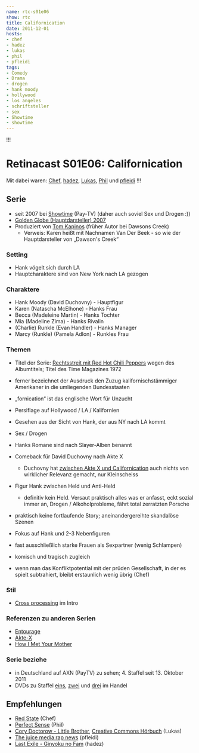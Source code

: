 ```yaml
---
name: rtc-s01e06
show: rtc
title: Californication
date: 2011-12-01
hosts:
- chef
- hadez
- lukas
- phil
- pfleidi
tags:
- Comedy
- Drama
- drogen
- hank moody
- hollywood
- los angeles
- schriftsteller
- sex
- Showtime
- showtime
---
```

!!!

# Retinacast S01E06: Californication
Mit dabei waren: [Chef](http://twitter.com/grischder), [hadez](http://twitter.com/hdznrrd), [Lukas](http://twitter.com/blubser), [Phil](http://twitter.com/philgrooves) und [pfleidi](http://twitter.com/pfleidi)
!!!

## Serie

- seit 2007 bei [Showtime](http://de.wikipedia.org/wiki/Showtime) (Pay-TV) (daher auch soviel Sex und Drogen :))
- [Golden Globe (Hauptdarsteller) 2007](http://en.wikipedia.org/wiki/List_of_awards_and_nominations_received_by_Californication)
- Produziert von [Tom Kapinos](http://www.imdb.com/name/nm1093513/) (früher Autor bei Dawsons Creek)
  - Verweis: Karen heißt mit Nachnamen Van Der Beek - so wie der Hauptdarsteller von „Dawson's Creek“

### Setting

- Hank vögelt sich durch LA
- Hauptcharaktere sind von New York nach LA gezogen

### Charaktere

- Hank Moody (David Duchovny) - Hauptfigur
- Karen (Natascha McElhone) - Hanks Frau
- Becca (Madeleine Martin) - Hanks Tochter
- Mia (Madeline Zima) - Hanks Rivalin
- (Charlie) Runkle (Evan Handler) - Hanks Manager
- Marcy (Runkle) (Pamela Adlon) - Runkles Frau

### Themen

- Titel der Serie: [Rechtsstreit mit Red Hot Chili Peppers](http://www.out-law.com/page-8652) wegen des Albumtitels; Titel des Time Magazines 1972
- ferner bezeichnet der Ausdruck den Zuzug kalifornischstämmiger Amerikaner in die umliegenden Bundesstaaten
- „fornication“ ist das englische Wort für Unzucht
- Persiflage auf Hollywood / LA / Kalifornien
- Gesehen aus der Sicht von Hank, der aus NY nach LA kommt
- Sex / Drogen
- Hanks Romane sind nach Slayer-Alben benannt
- Comeback für David Duchovny nach Akte X
  - Duchovny hat [zwischen Akte X und Californication](http://www.imdb.com/name/nm0000141/) auch nichts von wirklicher Relevanz gemacht, nur Kleinscheiss

- Figur Hank zwischen Held und Anti-Held
  - definitiv kein Held. Versaut praktisch alles was er anfasst, eckt sozial immer an, Drogen / Alkoholprobleme, fährt total zerratzten Porsche

- praktisch keine fortlaufende Story; aneinandergereihte skandalöse Szenen
- Fokus auf Hank und 2-3 Nebenfiguren
- fast ausschließlich starke Frauen als Sexpartner (wenig Schlampen)
- komisch und tragisch zugleich
- wenn man das Konfliktpotential mit der prüden Gesellschaft, in der es spielt subtrahiert, bleibt erstaunlich wenig übrig (Chef)

### Stil

- [Cross processing](https://de.wikipedia.org/wiki/Crossentwicklung) im Intro

### Referenzen zu anderen Serien

- [Entourage](http://www.amazon.de/Entourage-Staffel-DVDs-Kevin-Conolly/dp/B002WM4IAW/ref=sr_1_1?ie=UTF8&qid=1320602741&sr=8-1)
- [Akte-X](http://www.amazon.de/Akte-Complete-Box-53-DVDs/dp/B005C7S4NG/ref=sr_1_1?ie=UTF8&qid=1320602769&sr=8-1)
- [How I Met Your Mother](http://www.amazon.de/How-Met-Your-Mother-Season/dp/B001ECQRM8/ref=sr_1_1?ie=UTF8&qid=1320602788&sr=8-1)

### Serie beziehe

- in Deutschland auf AXN (PayTV) zu sehen; 4. Staffel seit 13. Oktober 2011
- DVDs zu Staffel [eins](http://www.amazon.de/Californication-Die-erste-Season-DVDs/dp/B002B69GYW/ref=sr_1_1?ie=UTF8&qid=1320603453&sr=8-1), [zwei](http://www.amazon.de/Californication-Die-zweite-Season-DVDs/dp/B003WIYSXC/ref=sr_1_3?ie=UTF8&qid=1320603453&sr=8-3) und [drei](http://www.amazon.de/Californication-Die-dritte-Season-DVDs/dp/B0051TW940/ref=sr_1_2?ie=UTF8&qid=1320603453&sr=8-2) im Handel

## Empfehlungen

- [Red State](http://www.amazon.com/Red-State-Michael-Angarano/dp/B005FUTBWS/r) (Chef)
- [Perfect Sense](http://www.imdb.com/title/tt1439572/) (Phil)
- [Cory Doctorow - Little Brother](http://www.amazon.de/Little-Brother-Junge-Erwachsene-Doctorow/dp/3499215500/ref=sr_1_2?ie=UTF8&qid=1320603787&sr=8-2), [Creative Commons Hörbuch](http://littlebrotherhoerbuch.wordpress.com/) (Lukas)
- [The juice media rap news](http://thejuicemedia.com/) (pfleidi)
- [Last Exile - Ginyoku no Fam](https://secure.wikimedia.org/wikipedia/en/w/index.php?title=List_of_Last_Exile_episodes&oldid=459266484#Last_Exile:_Fam.2C_the_Silver_Wing_.282011.29) (hadez)
